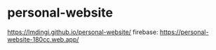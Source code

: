 # personal-website
https://lmdingi.github.io/personal-website/
firebase: https://personal-website-180cc.web.app/
